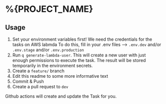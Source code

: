 # %{PROJECT_NAME}

## Usage

1) Set your environment variables first! We need the credentials for the tasks on AWS labmda
To do this, fill in your .env files --> `.env.dev` and/or `.env.stage` and/or `.env.production`
2) Run `q generate-lambda-user`. This will create a new user with just enough permissions to execute the task. The result will be stored temporarily in the environment secrets. 
3) Create a `feature/` branch
4) Edit this readme to some more informative text
5) Commit & Push
6) Create a pull request to `dev`

Github actions will create and update the Task for you.
